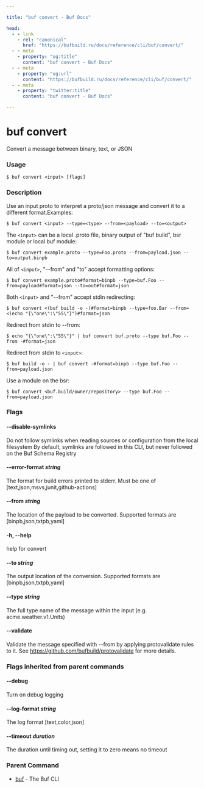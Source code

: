 ```yaml
---

title: "buf convert - Buf Docs"

head:
  - - link
    - rel: "canonical"
      href: "https://bufbuild.ru/docs/reference/cli/buf/convert/"
  - - meta
    - property: "og:title"
      content: "buf convert - Buf Docs"
  - - meta
    - property: "og:url"
      content: "https://bufbuild.ru/docs/reference/cli/buf/convert/"
  - - meta
    - property: "twitter:title"
      content: "buf convert - Buf Docs"

---
```


# buf convert

Convert a message between binary, text, or JSON

### Usage

```console
$ buf convert <input> [flags]
```

### Description

Use an input proto to interpret a proto/json message and convert it to a different format.Examples:

```console
$ buf convert <input> --type=<type> --from=<payload> --to=<output>
```

The `<input>` can be a local .proto file, binary output of "buf build", bsr module or local buf module:

```console
$ buf convert example.proto --type=Foo.proto --from=payload.json --to=output.binpb
```

All of `<input>`, "--from" and "to" accept formatting options:

```console
$ buf convert example.proto#format=binpb --type=buf.Foo --from=payload#format=json --to=out#format=json
```

Both `<input>` and "--from" accept stdin redirecting:

```console
$ buf convert <(buf build -o -)#format=binpb --type=foo.Bar --from=<(echo "{\"one\":\"55\"}")#format=json
```

Redirect from stdin to --from:

```console
$ echo "{\"one\":\"55\"}" | buf convert buf.proto --type buf.Foo --from -#format=json
```

Redirect from stdin to `<input>`:

```console
$ buf build -o - | buf convert -#format=binpb --type buf.Foo --from=payload.json
```

Use a module on the bsr:

```console
$ buf convert <buf.build/owner/repository> --type buf.Foo --from=payload.json
```

### Flags

#### \--disable-symlinks

Do not follow symlinks when reading sources or configuration from the local filesystem By default, symlinks are followed in this CLI, but never followed on the Buf Schema Registry

#### \--error-format _string_

The format for build errors printed to stderr. Must be one of \[text,json,msvs,junit,github-actions\]

#### \--from _string_

The location of the payload to be converted. Supported formats are \[binpb,json,txtpb,yaml\]

#### \-h, --help

help for convert

#### \--to _string_

The output location of the conversion. Supported formats are \[binpb,json,txtpb,yaml\]

#### \--type _string_

The full type name of the message within the input (e.g. acme.weather.v1.Units)

#### \--validate

Validate the message specified with --from by applying protovalidate rules to it. See https://github.com/bufbuild/protovalidate for more details.

### Flags inherited from parent commands

#### \--debug

Turn on debug logging

#### \--log-format _string_

The log format \[text,color,json\]

#### \--timeout _duration_

The duration until timing out, setting it to zero means no timeout

### Parent Command

- [buf](../) - The Buf CLI
